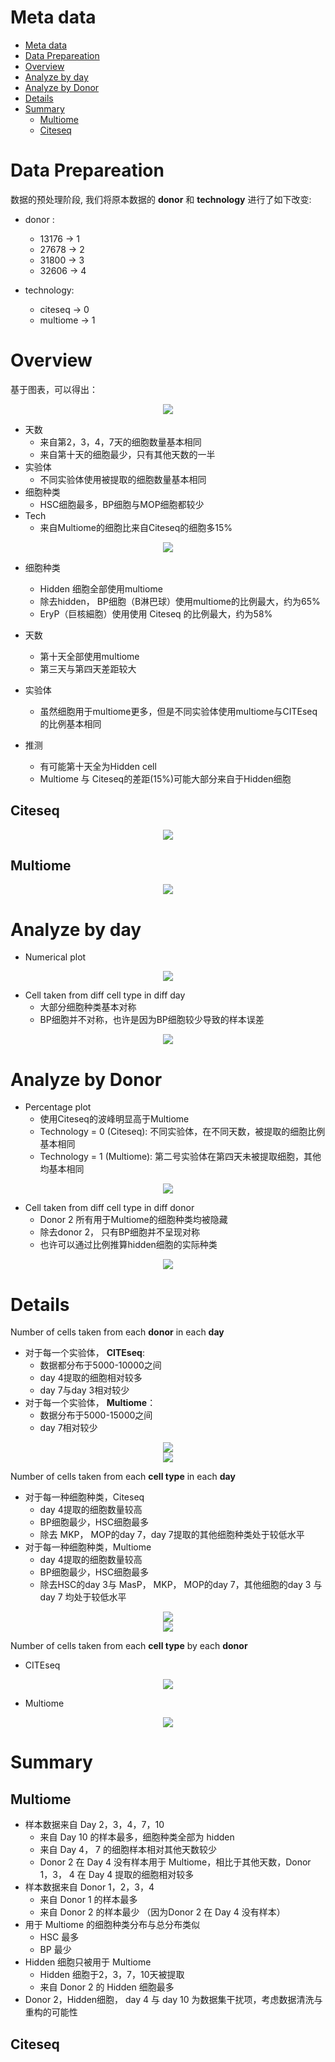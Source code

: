 # Meta data
- [Meta data](#meta-data)
- [Data Prepareation](#data-prepareation)
- [Overview](#overview)
- [Analyze by day](#analyze-by-day)
- [Analyze by Donor](#analyze-by-donor)
- [Details](#details)
- [Summary](#summary)
  - [Multiome](#multiome-1)
  - [Citeseq](#citeseq-1)

# Data Prepareation
数据的预处理阶段, 我们将原本数据的 **donor** 和 **technology** 进行了如下改变:

* donor :
    * 13176 -> 1
    * 27678 -> 2
    * 31800 -> 3
    * 32606 -> 4

* technology:
    * citeseq -> 0
    * multiome -> 1

# Overview
基于图表，可以得出：
<div align=center>
    <img src ="./image/0.0.png"/>  
</div>

* 天数
    * 来自第2，3，4，7天的细胞数量基本相同
    * 来自第十天的细胞最少，只有其他天数的一半
* 实验体
    * 不同实验体使用被提取的细胞数量基本相同
* 细胞种类
    * HSC细胞最多，BP细胞与MOP细胞都较少
* Tech
    * 来自Multiome的细胞比来自Citeseq的细胞多15%

<div align=center>
    <img src ="./image/1.1.png"/>  
</div>

* 细胞种类
    * Hidden 细胞全部使用multiome
    * 除去hidden， BP细胞（B淋巴球）使用multiome的比例最大，约为65%
    * EryP（巨核細胞）使用使用 Citeseq 的比例最大，约为58%
* 天数
    * 第十天全部使用multiome
    * 第三天与第四天差距较大
* 实验体
    * 虽然细胞用于multiome更多，但是不同实验体使用multiome与CITEseq的比例基本相同
    
* 推测
    * 有可能第十天全为Hidden cell
    * Multiome 与 Citeseq的差距(15%)可能大部分来自于Hidden细胞

## Citeseq
<div align=center>
    <img src ="./image/0.1.png"/>  
</div>

## Multiome
<div align=center>
    <img src ="./image/0.2.png"/>  
</div>



# Analyze by day 

* Numerical plot
<div align=center>
    <img src ="./image/1.2.png"/>  
</div>

* Cell taken from diff cell type in diff day
  * 大部分细胞种类基本对称
  * BP细胞并不对称，也许是因为BP细胞较少导致的样本误差
<div align=center>
    <img src ="./image/1.4.png"/>  
</div>

# Analyze by Donor

- Percentage plot
  * 使用Citeseq的波峰明显高于Multiome
  * Technology = 0 (Citeseq): 不同实验体，在不同天数，被提取的细胞比例基本相同
  * Technology = 1 (Multiome): 第二号实验体在第四天未被提取细胞，其他均基本相同
<div align=center>
    <img src ="./image/1.3.png"/>  
</div>

- Cell taken from diff cell type in diff donor
  * Donor 2 所有用于Multiome的细胞种类均被隐藏
  * 除去donor 2， 只有BP细胞并不呈现对称
  * 也许可以通过比例推算hidden细胞的实际种类

<div align=center>
    <img src ="./image/1.5.png"/>  
</div>

# Details
Number of cells taken from each **donor** in each **day** 
* 对于每一个实验体， **CITEseq**: 
    * 数据都分布于5000-10000之间
    * day 4提取的细胞相对较多
    * day 7与day 3相对较少
* 对于每一个实验体， **Multiome**：
    * 数据分布于5000-15000之间
    * day 7相对较少
<div align=center>
        <img src ="./image/2.1.1.png"/>  
</div>

<div align=center>
    <img src ="./image/2.1.2.png"/>  
</div>

Number of cells taken from each **cell type** in each **day** 
* 对于每一种细胞种类，Citeseq
  * day 4提取的细胞数量较高
  * BP细胞最少，HSC细胞最多
  * 除去 MKP， MOP的day 7，day 7提取的其他细胞种类处于较低水平
* 对于每一种细胞种类，Multiome
  * day 4提取的细胞数量较高
  * BP细胞最少，HSC细胞最多
  * 除去HSC的day 3与 MasP， MKP， MOP的day 7，其他细胞的day 3 与 day 7 均处于较低水平
<div align=center>
        <img src ="./image/2.2.1.png"/>  
</div>

<div align=center>
    <img src ="./image/2.2.2.png"/>  
</div>

Number of cells taken from each **cell type** by each **donor** 
* CITEseq
<div align=center>
    <img src ="./image/2.3.1.png"/>  
</div>

* Multiome
<div align=center>
    <img src ="./image/2.3.2.png"/>  
</div>

# Summary

## Multiome
* 样本数据来自 Day 2，3，4，7，10
  * 来自 Day 10 的样本最多，细胞种类全部为 hidden
  * 来自 Day 4， 7 的细胞样本相对其他天数较少
  * Donor 2 在 Day 4 没有样本用于 Multiome，相比于其他天数，Donor 1，3， 4 在 Day 4 提取的细胞相对较多
* 样本数据来自 Donor 1，2，3，4
  * 来自 Donor 1 的样本最多
  * 来自 Donor 2 的样本最少 （因为Donor 2 在 Day 4 没有样本）
* 用于 Multiome 的细胞种类分布与总分布类似
  * HSC 最多
  * BP 最少
* Hidden 细胞只被用于 Multiome
  * Hidden 细胞于2，3，7，10天被提取
  * 来自 Donor 2 的 Hidden 细胞最多
* Donor 2，Hidden细胞， day 4 与 day 10 为数据集干扰项，考虑数据清洗与重构的可能性

## Citeseq

